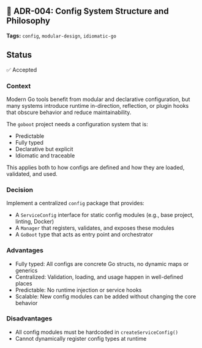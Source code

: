 ## 📄 ADR-004: Config System Structure and Philosophy

**Tags:** `config`, `modular-design`, `idiomatic-go`

## Status
✅ Accepted

### Context

Modern Go tools benefit from modular and declarative configuration, but many systems introduce runtime in-direction, 
reflection, or plugin hooks that obscure behavior and reduce maintainability.

The `goboot` project needs a configuration system that is:

* Predictable
* Fully typed
* Declarative but explicit
* Idiomatic and traceable

This applies both to how configs are defined and how they are loaded, validated, and used.

### Decision

Implement a centralized `config` package that provides:

* A `ServiceConfig` interface for static config modules (e.g., base project, linting, Docker)
* A `Manager` that registers, validates, and exposes these modules
* A `GoBoot` type that acts as entry point and orchestrator

### Advantages

* Fully typed: All configs are concrete Go structs, no dynamic maps or generics
* Centralized: Validation, loading, and usage happen in well-defined places
* Predictable: No runtime injection or service hooks
* Scalable: New config modules can be added without changing the core behavior

### Disadvantages

* All config modules must be hardcoded in `createServiceConfig()`
* Cannot dynamically register config types at runtime
